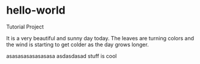 # hello-world
Tutorial Project


It is a very beautiful and sunny day today.  The leaves are turning colors and the wind is starting to get colder as the day grows longer.

asasasasasasasasa
asdasdasad
stuff is cool
